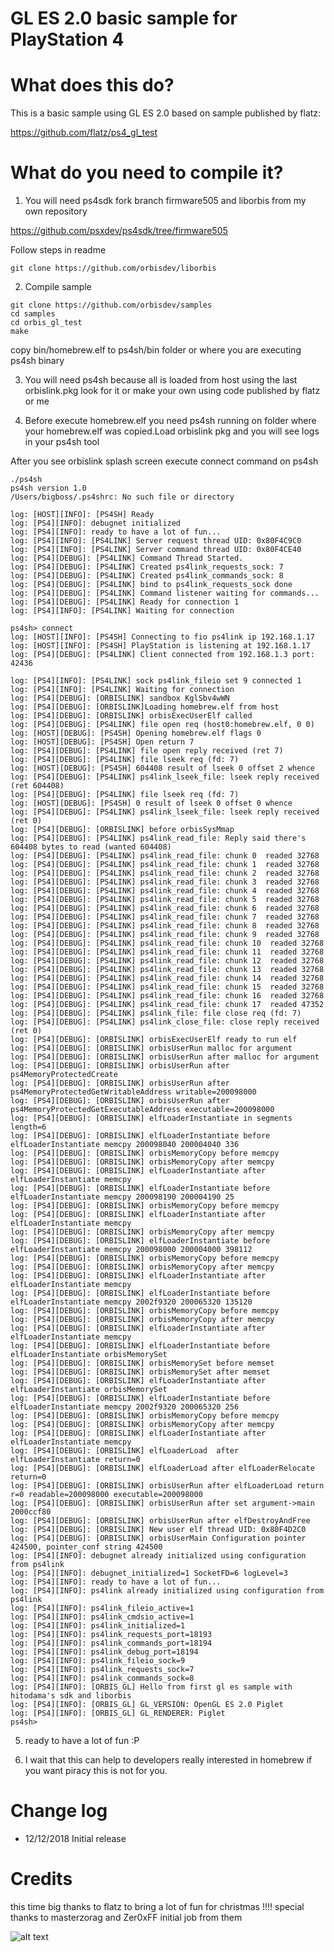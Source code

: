 GL ES 2.0 basic sample for PlayStation 4
======================
 
 What does this do?
===================
 
  This is a basic sample using GL ES 2.0 based on sample published by flatz: 
  
  
  https://github.com/flatz/ps4_gl_test  
  
  
  What do you need to compile it?
==================

 1) You will need ps4sdk fork branch firmware505 and liborbis from my own repository

  https://github.com/psxdev/ps4sdk/tree/firmware505
  
  Follow steps in readme
  ```
  git clone https://github.com/orbisdev/liborbis
  
  ```
  
  
 2) Compile sample
  
  
  ```
  git clone https://github.com/orbisdev/samples
  cd samples
  cd orbis_gl_test
  make
  ```
  copy bin/homebrew.elf to ps4sh/bin folder or where you are executing ps4sh binary

 3) You will need ps4sh because all is loaded from host using the last orbislink.pkg look for it or make your own using code published by flatz or me 
  

 4) Before execute homebrew.elf you need ps4sh running on folder where your homebrew.elf was copied.Load orbislink pkg and you will see logs in your ps4sh tool
 
 After you see orbislink splash screen execute connect command on ps4sh
  
 ```
 ./ps4sh
 ps4sh version 1.0
 /Users/bigboss/.ps4shrc: No such file or directory

 log: [HOST][INFO]: [PS4SH] Ready
 log: [PS4][INFO]: debugnet initialized
 log: [PS4][INFO]: ready to have a lot of fun...
 log: [PS4][INFO]: [PS4LINK] Server request thread UID: 0x80F4C9C0
 log: [PS4][INFO]: [PS4LINK] Server command thread UID: 0x80F4CE40
 log: [PS4][DEBUG]: [PS4LINK] Command Thread Started.
 log: [PS4][DEBUG]: [PS4LINK] Created ps4link_requests_sock: 7
 log: [PS4][DEBUG]: [PS4LINK] Created ps4link_commands_sock: 8
 log: [PS4][DEBUG]: [PS4LINK] bind to ps4link_requests_sock done
 log: [PS4][DEBUG]: [PS4LINK] Command listener waiting for commands...
 log: [PS4][DEBUG]: [PS4LINK] Ready for connection 1
 log: [PS4][INFO]: [PS4LINK] Waiting for connection
 
 ps4sh> connect
 log: [HOST][INFO]: [PS4SH] Connecting to fio ps4link ip 192.168.1.17
 log: [HOST][INFO]: [PS4SH] PlayStation is listening at 192.168.1.17
 log: [PS4][DEBUG]: [PS4LINK] Client connected from 192.168.1.3 port: 42436

 log: [PS4][INFO]: [PS4LINK] sock ps4link_fileio set 9 connected 1
 log: [PS4][INFO]: [PS4LINK] Waiting for connection
 log: [PS4][DEBUG]: [ORBISLINK] sandbox KglSbv4wWN
 log: [PS4][DEBUG]: [ORBISLINK]Loading homebrew.elf from host
 log: [PS4][DEBUG]: [ORBISLINK] orbisExecUserElf called
 log: [PS4][DEBUG]: [PS4LINK] file open req (host0:homebrew.elf, 0 0)
 log: [HOST][DEBUG]: [PS4SH] Opening homebrew.elf flags 0
 log: [HOST][DEBUG]: [PS4SH] Open return 7
 log: [PS4][DEBUG]: [PS4LINK] file open reply received (ret 7)
 log: [PS4][DEBUG]: [PS4LINK] file lseek req (fd: 7)
 log: [HOST][DEBUG]: [PS4SH] 604408 result of lseek 0 offset 2 whence
 log: [PS4][DEBUG]: [PS4LINK] ps4link_lseek_file: lseek reply received (ret 604408)
 log: [PS4][DEBUG]: [PS4LINK] file lseek req (fd: 7)
 log: [HOST][DEBUG]: [PS4SH] 0 result of lseek 0 offset 0 whence
 log: [PS4][DEBUG]: [PS4LINK] ps4link_lseek_file: lseek reply received (ret 0)
 log: [PS4][DEBUG]: [ORBISLINK] before orbisSysMmap
 log: [PS4][DEBUG]: [PS4LINK] ps4link_read_file: Reply said there's 604408 bytes to read (wanted 604408)
 log: [PS4][DEBUG]: [PS4LINK] ps4link_read_file: chunk 0  readed 32768
 log: [PS4][DEBUG]: [PS4LINK] ps4link_read_file: chunk 1  readed 32768
 log: [PS4][DEBUG]: [PS4LINK] ps4link_read_file: chunk 2  readed 32768
 log: [PS4][DEBUG]: [PS4LINK] ps4link_read_file: chunk 3  readed 32768
 log: [PS4][DEBUG]: [PS4LINK] ps4link_read_file: chunk 4  readed 32768
 log: [PS4][DEBUG]: [PS4LINK] ps4link_read_file: chunk 5  readed 32768
 log: [PS4][DEBUG]: [PS4LINK] ps4link_read_file: chunk 6  readed 32768
 log: [PS4][DEBUG]: [PS4LINK] ps4link_read_file: chunk 7  readed 32768
 log: [PS4][DEBUG]: [PS4LINK] ps4link_read_file: chunk 8  readed 32768
 log: [PS4][DEBUG]: [PS4LINK] ps4link_read_file: chunk 9  readed 32768
 log: [PS4][DEBUG]: [PS4LINK] ps4link_read_file: chunk 10  readed 32768
 log: [PS4][DEBUG]: [PS4LINK] ps4link_read_file: chunk 11  readed 32768
 log: [PS4][DEBUG]: [PS4LINK] ps4link_read_file: chunk 12  readed 32768
 log: [PS4][DEBUG]: [PS4LINK] ps4link_read_file: chunk 13  readed 32768
 log: [PS4][DEBUG]: [PS4LINK] ps4link_read_file: chunk 14  readed 32768
 log: [PS4][DEBUG]: [PS4LINK] ps4link_read_file: chunk 15  readed 32768
 log: [PS4][DEBUG]: [PS4LINK] ps4link_read_file: chunk 16  readed 32768
 log: [PS4][DEBUG]: [PS4LINK] ps4link_read_file: chunk 17  readed 47352
 log: [PS4][DEBUG]: [PS4LINK] ps4link_file: file close req (fd: 7)
 log: [PS4][DEBUG]: [PS4LINK] ps4link_close_file: close reply received (ret 0)
 log: [PS4][DEBUG]: [ORBISLINK] orbisExecUserElf ready to run elf
 log: [PS4][DEBUG]: [ORBISLINK] orbisUserRun malloc for argument
 log: [PS4][DEBUG]: [ORBISLINK] orbisUserRun after malloc for argument
 log: [PS4][DEBUG]: [ORBISLINK] orbisUserRun after ps4MemoryProtectedCreate
 log: [PS4][DEBUG]: [ORBISLINK] orbisUserRun after ps4MemoryProtectedGetWritableAddress writable=200098000
 log: [PS4][DEBUG]: [ORBISLINK] orbisUserRun after ps4MemoryProtectedGetExecutableAddress executable=200098000
 log: [PS4][DEBUG]: [ORBISLINK] elfLoaderInstantiate in segments length=6
 log: [PS4][DEBUG]: [ORBISLINK] elfLoaderInstantiate before elfLoaderInstantiate memcpy 200098040 200004040 336
 log: [PS4][DEBUG]: [ORBISLINK] orbisMemoryCopy before memcpy
 log: [PS4][DEBUG]: [ORBISLINK] orbisMemoryCopy after memcpy
 log: [PS4][DEBUG]: [ORBISLINK] elfLoaderInstantiate after elfLoaderInstantiate memcpy
 log: [PS4][DEBUG]: [ORBISLINK] elfLoaderInstantiate before elfLoaderInstantiate memcpy 200098190 200004190 25
 log: [PS4][DEBUG]: [ORBISLINK] orbisMemoryCopy before memcpy
 log: [PS4][DEBUG]: [ORBISLINK] elfLoaderInstantiate after elfLoaderInstantiate memcpy
 log: [PS4][DEBUG]: [ORBISLINK] orbisMemoryCopy after memcpy
 log: [PS4][DEBUG]: [ORBISLINK] elfLoaderInstantiate before elfLoaderInstantiate memcpy 200098000 200004000 398112
 log: [PS4][DEBUG]: [ORBISLINK] orbisMemoryCopy before memcpy
 log: [PS4][DEBUG]: [ORBISLINK] orbisMemoryCopy after memcpy
 log: [PS4][DEBUG]: [ORBISLINK] elfLoaderInstantiate after elfLoaderInstantiate memcpy
 log: [PS4][DEBUG]: [ORBISLINK] elfLoaderInstantiate before elfLoaderInstantiate memcpy 2002f9320 200065320 135120
 log: [PS4][DEBUG]: [ORBISLINK] orbisMemoryCopy before memcpy
 log: [PS4][DEBUG]: [ORBISLINK] orbisMemoryCopy after memcpy
 log: [PS4][DEBUG]: [ORBISLINK] elfLoaderInstantiate after elfLoaderInstantiate memcpy
 log: [PS4][DEBUG]: [ORBISLINK] elfLoaderInstantiate before elfLoaderInstantiate orbisMemorySet
 log: [PS4][DEBUG]: [ORBISLINK] orbisMemorySet before memset
 log: [PS4][DEBUG]: [ORBISLINK] orbisMemorySet after memset
 log: [PS4][DEBUG]: [ORBISLINK] elfLoaderInstantiate after elfLoaderInstantiate orbisMemorySet
 log: [PS4][DEBUG]: [ORBISLINK] elfLoaderInstantiate before elfLoaderInstantiate memcpy 2002f9320 200065320 256
 log: [PS4][DEBUG]: [ORBISLINK] orbisMemoryCopy before memcpy
 log: [PS4][DEBUG]: [ORBISLINK] orbisMemoryCopy after memcpy
 log: [PS4][DEBUG]: [ORBISLINK] elfLoaderInstantiate after elfLoaderInstantiate memcpy
 log: [PS4][DEBUG]: [ORBISLINK] elfLoaderLoad  after elfLoaderInstantiate return=0
 log: [PS4][DEBUG]: [ORBISLINK] elfLoaderLoad after elfLoaderRelocate return=0
 log: [PS4][DEBUG]: [ORBISLINK] orbisUserRun after elfLoaderLoad return r=0 readable=200098000 executable=200098000
 log: [PS4][DEBUG]: [ORBISLINK] orbisUserRun after set argument->main 2000ccf80
 log: [PS4][DEBUG]: [ORBISLINK] orbisUserRun after elfDestroyAndFree
 log: [PS4][DEBUG]: [ORBISLINK] New user elf thread UID: 0x80F4D2C0
 log: [PS4][DEBUG]: [ORBISLINK] orbisUserMain Configuration pointer 424500, pointer_conf string 424500
 log: [PS4][INFO]: debugnet already initialized using configuration from ps4link
 log: [PS4][INFO]: debugnet_initialized=1 SocketFD=6 logLevel=3
 log: [PS4][INFO]: ready to have a lot of fun...
 log: [PS4][INFO]: ps4link already initialized using configuration from ps4link
 log: [PS4][INFO]: ps4link_fileio_active=1
 log: [PS4][INFO]: ps4link_cmdsio_active=1
 log: [PS4][INFO]: ps4link_initialized=1
 log: [PS4][INFO]: ps4link_requests_port=18193
 log: [PS4][INFO]: ps4link_commands_port=18194
 log: [PS4][INFO]: ps4link_debug_port=18194
 log: [PS4][INFO]: ps4link_fileio_sock=9
 log: [PS4][INFO]: ps4link_requests_sock=7
 log: [PS4][INFO]: ps4link_commands_sock=8
 log: [PS4][INFO]: [ORBIS_GL] Hello from first gl es sample with hitodama's sdk and liborbis
 log: [PS4][INFO]: [ORBIS_GL] GL_VERSION: OpenGL ES 2.0 Piglet
 log: [PS4][INFO]: [ORBIS_GL] GL_RENDERER: Piglet
 ps4sh>
 ```
 
 5) ready to have a lot of fun :P 
 
  
 6) I wait that this can help to developers really interested in homebrew if you want piracy this is not for you. 


  Change log
===========================
 - 12/12/2018 Initial release
 

  Credits
===========================
  
  this time big thanks to flatz to bring a lot of fun for christmas !!!!
  special thanks to masterzorag and Zer0xFF initial job from them
  
  ![alt text](https://raw.github.com/orbisdev/samples/master/orbis_gl_test/capture.jpg "gl es on PlayStation 4")
  
  
 